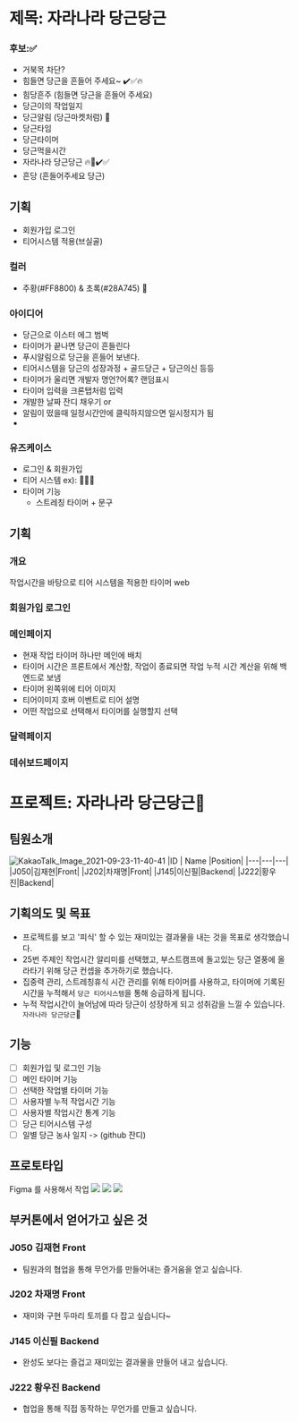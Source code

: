 # 제목: 자라나라 당근당근
### 후보:✅
 - 거북목 차단?
 - 힘들면 당근을 흔들어 주세요~ ✔️✅🔥
 - 힘당흔주 (힘들면 당근을 흔들어 주세요) 
 - 당근이의 작업일지
- 당근알림 (당근마켓처럼) 🤑
 - 당근타임
 - 당근타이머
 - 당근먹을시간
 - 자라나라 당근당근 🔥🤑✔️✅
 - 흔당 (흔들어주세요 당근)

## 기획
 - 회원가입 로그인 
 - 티어시스템 적용(브실골)
### 컬러
- 주황(#FF8800) & 초록(#28A745) 🥕

### 아이디어
- 당근으로 이스터 에그 범벅
- 타이머가 끝나면 당근이 흔들린다
- 푸시알림으로 당근을 흔들어 보낸다.
- 티어시스템을 당근의 성장과정 + 골드당근 + 당근의신 등등
- 타이머가 울리면 개발자 명언?어록? 랜덤표시
- 타이머 입력을 크론탭처럼 입력
- 개발한 날짜 잔디 채우기 or
- 알림이 떴을때 일정시간안에 클릭하지않으면 일시정지가 됨
- 


### 유즈케이스
- 로그인 & 회원가입
- 티어 시스템 ex): 🍃🌷🥕
- 타이머 기능
    - 스트레칭 타이머 + 문구



## 기획
### 개요
작업시간을 바탕으로 티어 시스템을 적용한 타이머 web
### 회원가입 로그인

### 메인페이지
- 현재 작업 타이머 하나만 메인에 배치
- 타이머 시간은 프론트에서 계산함, 작업이 종료되면 작업 누적 시간 계산을 위해 백엔드로 보냄
- 타이머 왼쪽위에 티어 이미지
- 티어이미지 호버 이벤트로 티어 설명
- 어떤 작업으로 선택해서 타이머를 실행할지 선택
### 달력페이지
### 데쉬보드페이지



# 프로젝트: 자라나라 당근당근🥕
## 팀원소개
![KakaoTalk_Image_2021-09-23-11-40-41](https://user-images.githubusercontent.com/42242359/134458386-7117fab4-22b1-4188-a4ea-9f226a098c58.jpeg)
|ID | Name |Position|
|---|---|---|
|J050|김재현|Front|
|J202|차재명|Front|
|J145|이신필|Backend|
|J222|황우진|Backend|


## 기획의도 및 목표
- 프로젝트를 보고 '피식' 할 수 있는 재미있는 결과물을 내는 것을 목표로 생각했습니다.
- 25번 주제인 작업시간 알리미를 선택했고, 부스트캠프에 돌고있는 당근 열풍에 올라타기 위해 당근 컨셉을 추가하기로 했습니다.
- 집중력 관리, 스트레칭휴식 시간 관리를 위해 타이머를 사용하고, 타이머에 기록된 시간을 누적해서 `당근 티어시스템`을 통해 승급하게 됩니다.
- 누적 작업시간이 늘어남에 따라 당근이 성장하게 되고 성취감을 느낄 수 있습니다. `자라나라 당근당근`🥕
## 기능
- [ ] 회원가입 및 로그인 기능
- [ ] 메인 타이머 기능
- [ ] 선택한 작업별 타이머 기능
- [ ] 사용자별 누적 작업시간 기능
- [ ] 사용자별 작업시간 통계 기능
- [ ] 당근 티어시스템 구성
- [ ] 일별 당근 농사 일지 -> (github 잔디) 
## 프로토타입
Figma 를 사용해서 작업
![](https://user-images.githubusercontent.com/67536413/134459429-4a9cf197-e73c-4b7a-834a-8e4d82683ca0.png)
![](https://user-images.githubusercontent.com/67536413/134458848-40d454db-5c7f-4ad4-85c5-6a8d9318447b.png)
![](https://user-images.githubusercontent.com/67536413/134458854-55410d33-57f7-470a-9d57-5d869a823337.png)
## 부커톤에서 얻어가고 싶은 것
### J050 김재현 Front
- 팀원과의 협업을 통해 무언가를 만들어내는 즐거움을 얻고 싶습니다.
### J202 차재명 Front
- 재미와 구현 두마리 토끼를 다 잡고 싶습니다~
### J145 이신필 Backend
- 완성도 보다는 즐겁고 재미있는 결과물을 만들어 내고 싶습니다. 
### J222 황우진 Backend
- 협업을 통해 직접 동작하는 무언가를 만들고 싶습니다.
